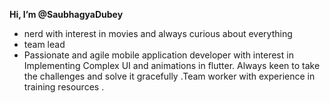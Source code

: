 **Hi, I’m @SaubhagyaDubey**
- nerd with interest in movies and always curious about everything
- team lead 
- Passionate and agile mobile application developer with interest in Implementing Complex UI and animations in flutter. Always keen to take the challenges and solve it gracefully .Team worker with experience in training resources .

<!---
SaubhagyaDubey/SaubhagyaDubey is a ✨ special ✨ repository because its `README.md` (this file) appears on your GitHub profile.
You can click the Preview link to take a look at your changes.
--->
